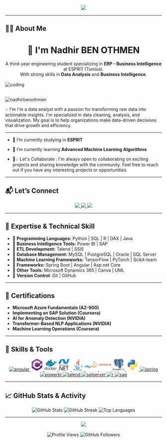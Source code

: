 <p align="center">
  <a href="https://github.com/DenverCoder1/readme-typing-svg"><img src="https://readme-typing-svg.herokuapp.com?font=Time+New+Roman&color=000080&size=25&center=true&vCenter=true&width=800&height=50&lines=Hey!+It's+@Nadhir+Benothmen&hearts;++;ERP+And+Business+Intelligence+Engineer;Data+Analyst;Love+to+learn+new+stuffs..&hearts;"></a>
</p>


---

## 👨‍💻 About Me
<div align="center">

# 👋 I'm **Nadhir BEN OTHMEN**  
A third-year engineering student specializing in **ERP - Business Intelligence** at ESPRIT (Tunisia).  
With strong skills in **Data Analysis** and **Business Intelligence**.

</div>
<img align="center" alt="coding" height ="300" width="1200" src="https://marketbusinessnews.com/wp-content/uploads/2020/10/1-Predictive-Analytics-GIF-for-article.gif">

<p align="left">
<br>
<img src="https://komarev.com/ghpvc/?username=nadhirbenothmen&label=Profile%20views&color=0e75b6&style=flat" alt="nadhirbenothmen" /> </p>

<p> 💡 I'm  I'm a data analyst with a passion for transforming raw data into actionable insights. 
  I'm specialized in data cleaning, analysis, and visualization.
My goal is to help organizations make data-driven decisions that drive growth and efficiency. </p>


---

- 🔭 I’m currently studying in **ESPRIT**

- 🌱 I’m currently learning **Advanced Machine Learning Algorithms**

- 💞️💡 Let's Collaborate :
I'm always open to collaborating on exciting projects and sharing knowledge with the community.
Feel free to reach out if you have any interesting projects or opportunities.

---

## 📬 Let’s Connect

<!-- [![Twitter Badge](https://img.shields.io/badge/-@AzizBenIsmail-1ca0f1?style=flat&labelColor=1ca0f1&logo=twitter&logoColor=white&link=https://twitter.com/BenIsmalAziz1?s=07)](https://twitter.com/BenIsmalAziz1?s=07)  -->
<p align="center">
  <a href="https://www.linkedin.com/in/ben-othmen-nadhir-a58604202/" target="_blank">
    <img src="https://img.shields.io/badge/-LinkedIn-0077B5?style=for-the-badge&logo=linkedin&logoColor=white"/>
  </a>
  <a href="https://www.instagram.com/benothmennadhir/" target="_blank">
    <img src="https://img.shields.io/badge/-Instagram-E4405F?style=for-the-badge&logo=instagram&logoColor=white"/>
  </a>
  <a href="mailto:Nadhir.BenOthmen@esprit.tn">
    <img src="https://img.shields.io/badge/-Gmail-D14836?style=for-the-badge&logo=gmail&logoColor=white"/>
  </a>
  <!--
  <a href="https://abdelmouhaimendakhlia.github.io/CV/" target="_blank">
    <img src="https://img.shields.io/badge/-View%20My%20CV-blue?style=for-the-badge&logo=github&logoColor=white"/>
  </a> 
  -->
</p>

<!-- YouTube Channel Views /GitHub followers /visitors/Age  -->

---

## 🚀 Expertise & Technical Skill

- 💼 **Programming Languages:** Python | SQL | R | DAX | Java 
- 💼 **Business Intelligence Tools:** Power BI | SAP 
- 💼 **ETL Development:** Talend | SSIS
- 💼 **Database Management:** MySQL | PostgreSQL | Oracle | SQL Server
- 💼 **Machine Learning Frameworks:** TensorFlow | PyTorch | Scikit-learn
- 💼 **Frameworks:** Spring Boot | Angular | Asp.net Core
- 💼 **Other Tools:** Microsoft Dynamics 365 | Canva | UML 
- 💼 **Version Control**: Git | GitHub

---

## 🏅 Certifications
- **Microsoft Azure Fundamentals (AZ-900)**
- **Implementing an SAP Solution (Coursera)**
- **AI for Anomaly Detection (NVIDIA)**
- **Transformer-Based NLP Applications (NVIDIA)**
- **Machine Learning Operations (Coursera)**

---

## 🔧 Skills & Tools
<p align="center"> 
  <a href="https://angular.io" target="_blank" rel="noreferrer"> 
    <img src="https://angular.io/assets/images/logos/angular/angular.svg" alt="angular" width="40" height="40"/> 
  </a>  
  <a href="https://www.w3schools.com/cs/" target="_blank" rel="noreferrer"> 
    <img src="https://raw.githubusercontent.com/devicons/devicon/master/icons/csharp/csharp-original.svg" alt="csharp" width="40" height="40"/> 
  </a> 
  <a href="https://www.docker.com/" target="_blank" rel="noreferrer"> 
    <img src="https://raw.githubusercontent.com/devicons/devicon/master/icons/docker/docker-original-wordmark.svg" alt="docker" width="40" height="40"/> 
  </a> 
  <a href="https://dotnet.microsoft.com/" target="_blank" rel="noreferrer"> 
    <img src="https://raw.githubusercontent.com/devicons/devicon/master/icons/dot-net/dot-net-original-wordmark.svg" alt="dotnet" width="40" height="40"/> 
  </a> 
  <a href="https://www.java.com" target="_blank" rel="noreferrer"> 
    <img src="https://raw.githubusercontent.com/devicons/devicon/master/icons/java/java-original.svg" alt="java" width="40" height="40"/> 
  </a> 
    <a href="https://www.mysql.com/" target="_blank" rel="noreferrer"> 
    <img src="https://raw.githubusercontent.com/devicons/devicon/master/icons/mysql/mysql-original-wordmark.svg" alt="mysql" width="40" height="40"/> 
  </a> 
  <a href="https://www.oracle.com/" target="_blank" rel="noreferrer"> 
    <img src="https://raw.githubusercontent.com/devicons/devicon/master/icons/oracle/oracle-original.svg" alt="oracle" width="40" height="40"/> 
  </a> 
  <a href="https://www.postgresql.org" target="_blank" rel="noreferrer"> 
    <img src="https://raw.githubusercontent.com/devicons/devicon/master/icons/postgresql/postgresql-original-wordmark.svg" alt="postgresql" width="40" height="40"/> 
  </a> 
   <a href="https://www.python.org" target="_blank" rel="noreferrer"> 
    <img src="https://raw.githubusercontent.com/devicons/devicon/master/icons/python/python-original.svg" alt="python" width="40" height="40"/> 
  </a> 
  <a href="https://spring.io/" target="_blank" rel="noreferrer"> 
    <img src="https://www.vectorlogo.zone/logos/springio/springio-icon.svg" alt="spring" width="40" height="40"/> 
  </a> 
  <a href="https://powerbi.microsoft.com" target="_blank" rel="noreferrer"> 
    <img src="https://www.vectorlogo.zone/logos/microsoft_powerbi/microsoft_powerbi-icon.svg" alt="powerbi" width="40" height="40"/> 
  </a>
  <a href="https://www.talend.com" target="_blank" rel="noreferrer"> 
    <img src="https://www.vectorlogo.zone/logos/talend/talend-icon.svg" alt="talend" width="40" height="40"/> 
  </a>
  <a href="https://www.microsoft.com/en-us/sql-server" target="_blank" rel="noreferrer"> 
    <img src="https://www.svgrepo.com/show/303229/microsoft-sql-server-logo.svg" alt="sqlserver" width="40" height="40"/> 
  </a>
  <a href="https://www.r-project.org/" target="_blank" rel="noreferrer"> 
    <img src="https://www.r-project.org/logo/Rlogo.svg" alt="r" width="40" height="40"/> 
  </a>
  <a href="https://www.sap.com/" target="_blank" rel="noreferrer">
  <img src="https://upload.wikimedia.org/wikipedia/commons/5/59/SAP_2011_logo.svg" alt="sap" width="40" height="40"/>
</a>
</p>


---

## 📈 GitHub Stats & Activity
<p align="center">
  <img src="https://github-readme-stats.vercel.app/api?username=NadhirBenOthmen&show_icons=true&theme=radical&count_private=true" alt="GitHub Stats" width="400"/>
  <img src="https://github-readme-streak-stats.herokuapp.com/?user=NadhirBenOthmen&theme=radical" alt="GitHub Streak" width="400"/>
  <img src="https://github-readme-stats.vercel.app/api/top-langs/?username=NadhirBenOthmen&layout=compact&theme=radical" alt="Top Languages" width="400"/>
</p>

---
<p align="center">
  <img src="https://media.giphy.com/media/jTNG3RF6EwbkpD4LZx/giphy.gif" width="300"/>
</p>

<p align="center">
  <img src="https://komarev.com/ghpvc/?username=NadhirBenOthmen&color=blue" alt="Profile Views" />
  <img src="https://img.shields.io/github/followers/NadhirBenOthmen?style=social" alt="GitHub Followers" />
</p>
